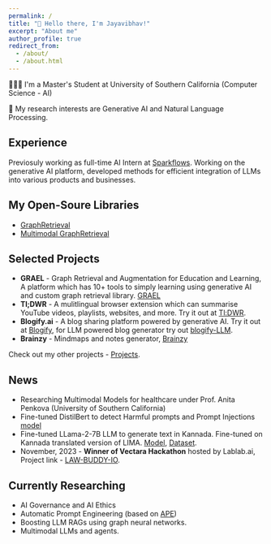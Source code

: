 ```yaml
---
permalink: /
title: "👋 Hello there, I'm Jayavibhav!"
excerpt: "About me"
author_profile: true
redirect_from: 
  - /about/
  - /about.html
---
```


👨🏻‍💻 I'm a Master's Student at University of Southern California (Computer Science - AI)

🔬 My research interests are Generative AI and Natural Language Processing.

## Experience

Previosuly working as full-time AI Intern at [Sparkflows](https://sparkflows.io). Working on the generative AI platform, developed methods for efficient integration of LLMs into various products and businesses.

## My Open-Soure Libraries

- [GraphRetrieval](https://pypi.org/project/GraphRetrieval/)
- [Multimodal GraphRetrieval](https://pypi.org/project/MultimodalGraphRetrieval/)

## Selected Projects

- **GRAEL** - Graph Retrieval and Augmentation for Education and Learning, A platform which has 10+ tools to simply learning using generative AI and custom graph retrieval library. [GRAEL](https://grael.netlify.app/)
- **Tl;DWR** - A mulitlingual browser extension which can summarise YouTube videos, playlists, websites, and more. Try it out at [Tl:DWR](https://chromewebstore.google.com/detail/tldwr/ddildclhomjgjkggmjjdaboebkmoogbn).
- **Blogify.ai** - A blog sharing platform powered by generative AI. Try it out at [Blogify](https://blogify-ai.netlify.app/), for LLM powered blog generator try out [blogify-LLM](https://blogify.streamlit.app/).
- **Brainzy** - Mindmaps and notes generator, [Brainzy](https://brainzy.streamlit.app/)

Check out my other projects - [Projects](https://jayavibhavnk.github.io/projects/).

## News
- Researching Multimodal Models for healthcare under Prof. Anita Penkova (University of Southern California)
- Fine-tuned DistilBert to detect Harmful prompts and Prompt Injections [model](https://huggingface.co/jayavibhav/DistillBERT-Prompt-Injection-Safety)
- Fine-tuned LLama-2-7B LLM to generate text in Kannada. Fine-tuned on Kannada translated version of LIMA.
  [Model](https://huggingface.co/jayavibhav/Llama-2-Kannada), [Dataset](https://huggingface.co/datasets/jayavibhav/LIMA-Kannada).
- November, 2023 - **Winner of Vectara Hackathon** hosted by Lablab.ai, Project link - [LAW-BUDDY-IO](https://lablab.ai/event/rag-llms-with-your-data/prometheus/law-io-buddy).

## Currently Researching

- AI Governance and AI Ethics
- Automatic Prompt Engineering (based on [APE](https://sites.google.com/view/automatic-prompt-engineer))
- Boosting LLM RAGs using graph neural networks.
- Multimodal LLMs and agents.


